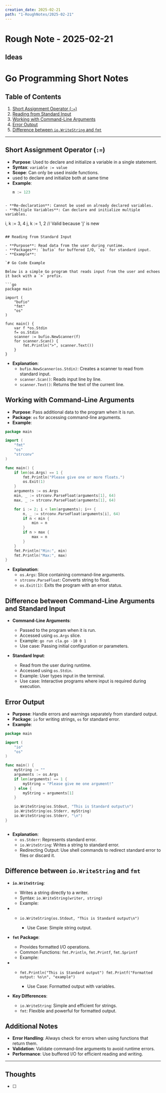 ```yaml
---
creation_date: 2025-02-21
path: "1-RoughNotes/2025-02-21"
---
```

# Rough Note - 2025-02-21

## Ideas
# Go Programming Short Notes

## Table of Contents
1. [Short Assignment Operator (`:=`)](#short-assignment-operator-)
2. [Reading from Standard Input](#reading-from-standard-input)
3. [Working with Command-Line Arguments](#working-with-command-line-arguments)
4. [Error Output](#error-output)
5. [Difference between `io.WriteString` and `fmt`](#difference-between-iowritestring-and-fmt)

---

## Short Assignment Operator (`:=`)

- **Purpose**: Used to declare and initialize a variable in a single statement.
- **Syntax**: `variable := value`
- **Scope**: Can only be used inside functions.
- used to declare and initialize both at same time
- **Example**:
  ```go
  m := 123
```

- **Re-declaration**: Cannot be used on already declared variables.
- **Multiple Variables**: Can declare and initialize multiple variables.
```
i, k := 3, 4 
j, k := 1, 2 // Valid because 'j' is new
```

## Reading from Standard Input

- **Purpose**: Read data from the user during runtime.
- **Packages**: `bufio` for buffered I/O, `os` for standard input.
- **Example**:
    
`# Go Code Example

Below is a simple Go program that reads input from the user and echoes it back with a `>` prefix.

```go
package main

import (
    "bufio"
    "fmt"
    "os"
)

func main() {
	var f *os.Stdin
	f= os.Stdin
    scanner := bufio.NewScanner(f)
    for scanner.Scan() {
        fmt.Println(">", scanner.Text())
    }
}
```
- **Explanation**:
    - `bufio.NewScanner(os.Stdin)`: Creates a scanner to read from standard input.
    - `scanner.Scan()`: Reads input line by line.
    - `scanner.Text()`: Returns the text of the current line.

## Working with Command-Line Arguments

- **Purpose**: Pass additional data to the program when it is run.
- **Package**: `os` for accessing command-line arguments.
- **Example**:
    

```go
package main

import (
    "fmt"
    "os"
    "strconv"
)

func main() {
    if len(os.Args) == 1 {
        fmt.Println("Please give one or more floats.")
        os.Exit(1)
    }
    arguments := os.Args
    min, _ := strconv.ParseFloat(arguments[1], 64)
    max, _ := strconv.ParseFloat(arguments[1], 64)

    for i := 2; i < len(arguments); i++ {
        n, _ := strconv.ParseFloat(arguments[i], 64)
        if n < min {
            min = n
        }
        if n > max {
            max = n
        }
    }
    fmt.Println("Min:", min)
    fmt.Println("Max:", max)
}
```
- **Explanation**:
    - `os.Args`: Slice containing command-line arguments.
    - `strconv.ParseFloat`: Converts string to float.
    - `os.Exit(1)`: Exits the program with an error status.

## Difference between Command-Line Arguments and Standard Input

- **Command-Line Arguments**:
    
    - Passed to the program when it is run.
    - Accessed using `os.Args` slice.
    - Example: `go run cla.go -10 0 1`
    - Use case: Passing initial configuration or parameters.
- **Standard Input**:
    
    - Read from the user during runtime.
    - Accessed using `os.Stdin`.
    - Example: User types input in the terminal.
    - Use case: Interactive programs where input is required during execution.
## Error Output

- **Purpose**: Handle errors and warnings separately from standard output.
- **Package**: `io` for writing strings, `os` for standard error.
- **Example**:
    

```go
package main

import (
    "io"
    "os"
)

func main() {
    myString := ""
    arguments := os.Args
    if len(arguments) == 1 {
        myString = "Please give me one argument!"
    } else {
        myString = arguments[1]
    }

    io.WriteString(os.Stdout, "This is Standard output\n")
    io.WriteString(os.Stderr, myString)
    io.WriteString(os.Stderr, "\n")
}
```
```
```


- **Explanation**:
    - `os.Stderr`: Represents standard error.
    - `io.WriteString`: Writes a string to standard error.
    - Redirecting Output: Use shell commands to redirect standard error to files or discard it.

## Difference between `io.WriteString` and `fmt`

- **`io.WriteString`**:
    
    - Writes a string directly to a writer.
    - Syntax: `io.WriteString(writer, string)`
    - Example:
        

- - `io.WriteString(os.Stdout, "This is Standard output\n")`
        
    - Use Case: Simple string output.
- **`fmt` Package**:
    
    - Provides formatted I/O operations.
    - Common Functions: `fmt.Println`, `fmt.Printf`, `fmt.Sprintf`
    - Example:
        

- - `fmt.Println("This is Standard output") fmt.Printf("Formatted output: %s\n", "example")`
        
    - Use Case: Formatted output with variables.
- **Key Differences**:
    
    - `io.WriteString`: Simple and efficient for strings.
    - `fmt`: Flexible and powerful for formatted output.

## Additional Notes

- **Error Handling**: Always check for errors when using functions that return them.
- **Validation**: Validate command-line arguments to avoid runtime errors.
- **Performance**: Use buffered I/O for efficient reading and writing.

---


## Thoughts
- [ ] 